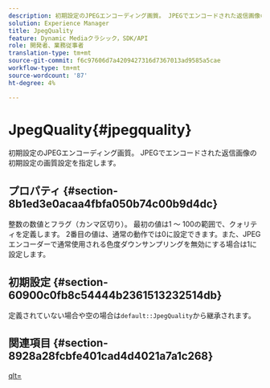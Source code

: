 ```yaml
---
description: 初期設定のJPEGエンコーディング画質。 JPEGでエンコードされた返信画像の初期設定の画質設定を指定します。
solution: Experience Manager
title: JpegQuality
feature: Dynamic Mediaクラシック，SDK/API
role: 開発者、業務従事者
translation-type: tm+mt
source-git-commit: f6c97606d7a4209427316d7367013ad9585a5cae
workflow-type: tm+mt
source-wordcount: '87'
ht-degree: 4%

---
```



# JpegQuality{#jpegquality}

初期設定のJPEGエンコーディング画質。 JPEGでエンコードされた返信画像の初期設定の画質設定を指定します。

## プロパティ {#section-8b1ed3e0acaa4fbfa050b74c00b9d4dc}

整数の数値とフラグ（カンマ区切り）。 最初の値は1 ～ 100の範囲で、クォリティを定義します。 2番目の値は、通常の動作では0に設定できます。また、JPEGエンコーダーで通常使用される色度ダウンサンプリングを無効にする場合は1に設定します。

## 初期設定 {#section-60900c0fb8c54444b2361513232514db}

定義されていない場合や空の場合は`default::JpegQuality`から継承されます。

## 関連項目 {#section-8928a28fcbfe401cad4d4021a7a1c268}

[qlt=](../../../../../ir-api/http-protocol/image-rendering-api-ref/c-ir-http-protocol-ref/c-ir-http-protocol-command-reference/r-ir-qlt.md#reference-27b91c226eb241d0a14a29af3b3afdbd)
